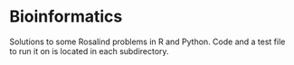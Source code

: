 # Bioinformatics
Solutions to some Rosalind problems in R and Python. Code and a test file to run it on is located in each subdirectory.
